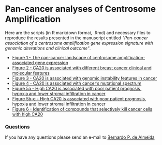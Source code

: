 # Pan-cancer analyses of Centrosome Amplification
Here are the scripts (in R markdown format, .Rmd) and necessary files to reproduce the results presented in the manuscript entitled *"Pan-cancer association of a centrosome amplification gene expression signature with genomic alterations and clinical outcome"*.

- [Figure 1 - The pan-cancer landscape of centrosome amplification-associated gene expression](Calculate_CA20_scores)
- [Figure 2 - CA20 is associated with different breast cancer clinical and molecular features](Breast_cancer)
- [Figure 3 - CA20 is associated with genomic instability features in cancer](Genomic_instability)
- [Figure 4 - CA20 is associated with cancer’s mutational spectrum](Mutations)
- [Figure 5a - High CA20 is associated with poor patient prognosis, hypoxia and lower stromal infiltration in cancer](Calculate_CA20_scores)
- [Figure 5b-e - High CA20 is associated with poor patient prognosis, hypoxia and lower stromal infiltration in cancer](Tumour_microennvironment)
- [Figure 6 - Identification of compounds that selectively kill cancer cells with high CA20](Compounds)

### Questions
If you have any questions please send an e-mail to [Bernardo P. de Almeida](mailto:bernardo.almeida94@gmail.com)
